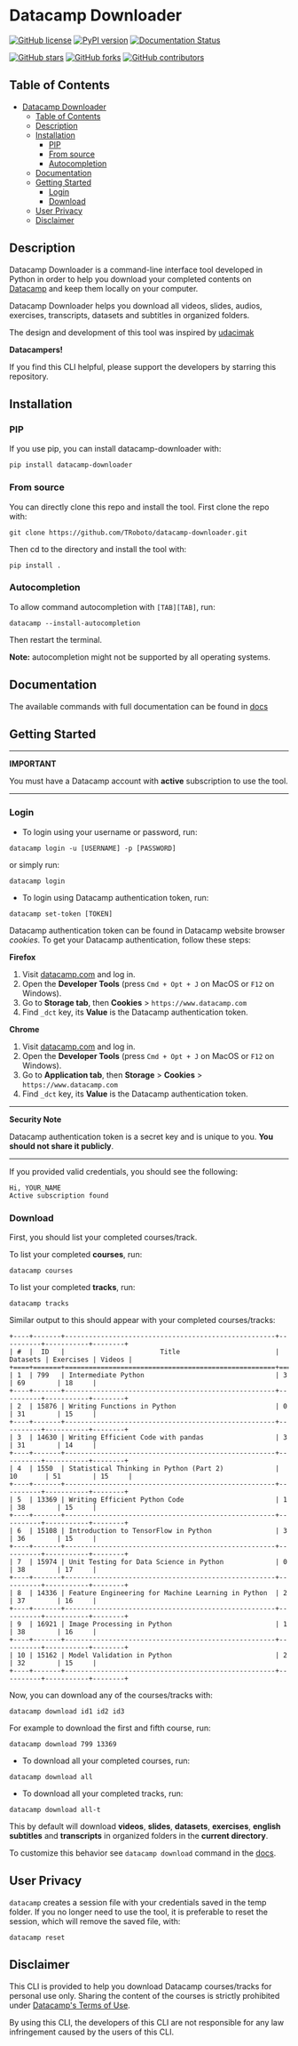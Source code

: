 # Datacamp Downloader

[![GitHub license](https://img.shields.io/github/license/TRoboto/datacamp-downloader)](https://github.com/TRoboto/datacamp-downloader/blob/master/LICENSE)
[![PyPI version](https://badge.fury.io/py/datacamp-downloader.svg)](https://pypi.org/project/datacamp-downloader/)
[![Documentation Status](https://readthedocs.org/projects/ansicolortags/badge/?version=latest)](docs.md)

[![GitHub stars](https://img.shields.io/github/stars/TRoboto/datacamp-downloader)](https://github.com/TRoboto/datacamp-downloader/stargazers)
[![GitHub forks](https://img.shields.io/github/forks/TRoboto/datacamp-downloader)](https://github.com/TRoboto/datacamp-downloader/network)
[![GitHub contributors](https://img.shields.io/github/contributors/TRoboto/datacamp-downloader)](https://github.com/TRoboto/datacamp-downloader/graphs/contributors)

## Table of Contents

- [Datacamp Downloader](#datacamp-downloader)
  - [Table of Contents](#table-of-contents)
  - [Description](#description)
  - [Installation](#installation)
    - [PIP](#pip)
    - [From source](#from-source)
    - [Autocompletion](#autocompletion)
  - [Documentation](#documentation)
  - [Getting Started](#getting-started)
    - [Login](#login)
    - [Download](#download)
  - [User Privacy](#user-privacy)
  - [Disclaimer](#disclaimer)

## Description

Datacamp Downloader is a command-line interface tool developed in Python
in order to help you download your completed contents on [Datacamp](https://datacamp.com)
and keep them locally on your computer.

Datacamp Downloader helps you download all videos, slides, audios, exercises, transcripts, datasets and subtitles in organized folders.

The design and development of this tool was inspired by [udacimak](https://github.com/udacimak/udacimak)

**Datacampers!**

If you find this CLI helpful, please support the developers by starring this repository.

## Installation

### PIP

If you use pip, you can install datacamp-downloader with:

```
pip install datacamp-downloader
```

### From source

You can directly clone this repo and install the tool. First clone the repo with:

```
git clone https://github.com/TRoboto/datacamp-downloader.git
```

Then cd to the directory and install the tool with:

```
pip install .
```

### Autocompletion

To allow command autocompletion with `[TAB][TAB]`, run:

```
datacamp --install-autocompletion
```

Then restart the terminal.

**Note:** autocompletion might not be supported by all operating systems.

## Documentation

The available commands with full documentation can be found in [docs](docs.md)

## Getting Started

---

**IMPORTANT**

You must have a Datacamp account with **active** subscription to use the tool.

---

### Login

- To login using your username or password, run:

```
datacamp login -u [USERNAME] -p [PASSWORD]
```

or simply run:

```
datacamp login
```

- To login using Datacamp authentication token, run:

```
datacamp set-token [TOKEN]
```

Datacamp authentication token can be found in Datacamp website browser _cookies_.
To get your Datacamp authentication, follow these steps:

**Firefox**

1. Visit [datacamp.com](https://datacamp.com) and log in.
2. Open the **Developer Tools** (press `Cmd + Opt + J` on MacOS or `F12` on Windows).
3. Go to **Storage tab**, then **Cookies** > `https://www.datacamp.com`
4. Find `_dct` key, its **Value** is the Datacamp authentication token.

**Chrome**

1. Visit [datacamp.com](https://datacamp.com) and log in.
2. Open the **Developer Tools** (press `Cmd + Opt + J` on MacOS or `F12` on Windows).
3. Go to **Application tab**, then **Storage** > **Cookies** > `https://www.datacamp.com`
4. Find `_dct` key, its **Value** is the Datacamp authentication token.

---

**Security Note**

Datacamp authentication token is a secret key and is unique to you. **You should not share it publicly**.

---

If you provided valid credentials, you should see the following:

```
Hi, YOUR_NAME
Active subscription found
```

### Download

First, you should list your completed courses/track.

To list your completed **courses**, run:

```
datacamp courses
```

To list your completed **tracks**, run:

```
datacamp tracks
```

Similar output to this should appear with your completed courses/tracks:

```
+----+-------+-----------------------------------------------------+----------+-----------+--------+
| #  |  ID   |                        Title                        | Datasets | Exercises | Videos |
+====+=======+=====================================================+==========+===========+========+
| 1  | 799   | Intermediate Python                                 | 3        | 69        | 18     |
+----+-------+-----------------------------------------------------+----------+-----------+--------+
| 2  | 15876 | Writing Functions in Python                         | 0        | 31        | 15     |
+----+-------+-----------------------------------------------------+----------+-----------+--------+
| 3  | 14630 | Writing Efficient Code with pandas                  | 3        | 31        | 14     |
+----+-------+-----------------------------------------------------+----------+-----------+--------+
| 4  | 1550  | Statistical Thinking in Python (Part 2)             | 10       | 51        | 15     |
+----+-------+-----------------------------------------------------+----------+-----------+--------+
| 5  | 13369 | Writing Efficient Python Code                       | 1        | 38        | 15     |
+----+-------+-----------------------------------------------------+----------+-----------+--------+
| 6  | 15108 | Introduction to TensorFlow in Python                | 3        | 36        | 15     |
+----+-------+-----------------------------------------------------+----------+-----------+--------+
| 7  | 15974 | Unit Testing for Data Science in Python             | 0        | 38        | 17     |
+----+-------+-----------------------------------------------------+----------+-----------+--------+
| 8  | 14336 | Feature Engineering for Machine Learning in Python  | 2        | 37        | 16     |
+----+-------+-----------------------------------------------------+----------+-----------+--------+
| 9  | 16921 | Image Processing in Python                          | 1        | 38        | 16     |
+----+-------+-----------------------------------------------------+----------+-----------+--------+
| 10 | 15162 | Model Validation in Python                          | 2        | 32        | 15     |
+----+-------+-----------------------------------------------------+----------+-----------+--------+
```

Now, you can download any of the courses/tracks with:

```
datacamp download id1 id2 id3
```

For example to download the first and fifth course, run:

```
datacamp download 799 13369
```

- To download all your completed courses, run:

```
datacamp download all
```

- To download all your completed tracks, run:

```
datacamp download all-t
```

This by default will download **videos**, **slides**, **datasets**, **exercises**, **english subtitles** and **transcripts** in organized folders in the **current directory**.

To customize this behavior see `datacamp download` command in the [docs](docs.md).

## User Privacy

`datacamp` creates a session file with your credentials saved in the temp folder. If you no longer need to use the tool, it is preferable to reset the session, which will remove the saved file, with:

```
datacamp reset
```

## Disclaimer

This CLI is provided to help you download Datacamp courses/tracks for personal use only. Sharing the content of the courses is strictly prohibited under [Datacamp's Terms of Use](https://www.datacamp.com/terms-of-use/).

By using this CLI, the developers of this CLI are not responsible for any law infringement caused by the users of this CLI.
